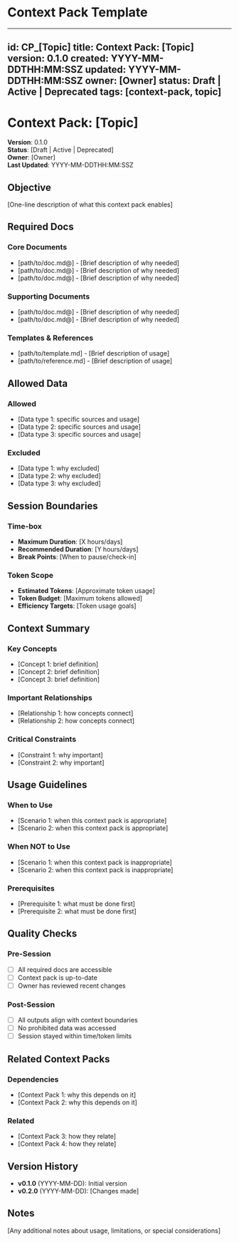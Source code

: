 # Context Pack Template

---
id: CP_[Topic]
title: Context Pack: [Topic]
version: 0.1.0
created: YYYY-MM-DDTHH:MM:SSZ
updated: YYYY-MM-DDTHH:MM:SSZ
owner: [Owner]
status: Draft | Active | Deprecated
tags: [context-pack, topic]
---

# Context Pack: [Topic]

**Version**: 0.1.0  
**Status**: [Draft | Active | Deprecated]  
**Owner**: [Owner]  
**Last Updated**: YYYY-MM-DDTHH:MM:SSZ

## Objective

[One-line description of what this context pack enables]

## Required Docs

### Core Documents

- [path/to/doc.md@<sha>] - [Brief description of why needed]
- [path/to/doc.md@<sha>] - [Brief description of why needed]
- [path/to/doc.md@<sha>] - [Brief description of why needed]

### Supporting Documents

- [path/to/doc.md@<sha>] - [Brief description of why needed]
- [path/to/doc.md@<sha>] - [Brief description of why needed]

### Templates & References

- [path/to/template.md] - [Brief description of usage]
- [path/to/reference.md] - [Brief description of usage]

## Allowed Data

### Allowed

- [Data type 1: specific sources and usage]
- [Data type 2: specific sources and usage]
- [Data type 3: specific sources and usage]

### Excluded

- [Data type 1: why excluded]
- [Data type 2: why excluded]
- [Data type 3: why excluded]

## Session Boundaries

### Time-box

- **Maximum Duration**: [X hours/days]
- **Recommended Duration**: [Y hours/days]
- **Break Points**: [When to pause/check-in]

### Token Scope

- **Estimated Tokens**: [Approximate token usage]
- **Token Budget**: [Maximum tokens allowed]
- **Efficiency Targets**: [Token usage goals]

## Context Summary

### Key Concepts

- [Concept 1: brief definition]
- [Concept 2: brief definition]
- [Concept 3: brief definition]

### Important Relationships

- [Relationship 1: how concepts connect]
- [Relationship 2: how concepts connect]

### Critical Constraints

- [Constraint 1: why important]
- [Constraint 2: why important]

## Usage Guidelines

### When to Use

- [Scenario 1: when this context pack is appropriate]
- [Scenario 2: when this context pack is appropriate]

### When NOT to Use

- [Scenario 1: when this context pack is inappropriate]
- [Scenario 2: when this context pack is inappropriate]

### Prerequisites

- [Prerequisite 1: what must be done first]
- [Prerequisite 2: what must be done first]

## Quality Checks

### Pre-Session

- [ ] All required docs are accessible
- [ ] Context pack is up-to-date
- [ ] Owner has reviewed recent changes

### Post-Session

- [ ] All outputs align with context boundaries
- [ ] No prohibited data was accessed
- [ ] Session stayed within time/token limits

## Related Context Packs

### Dependencies

- [Context Pack 1: why this depends on it]
- [Context Pack 2: why this depends on it]

### Related

- [Context Pack 3: how they relate]
- [Context Pack 4: how they relate]

## Version History

- **v0.1.0** (YYYY-MM-DD): Initial version
- **v0.2.0** (YYYY-MM-DD): [Changes made]

## Notes

[Any additional notes about usage, limitations, or special considerations]
